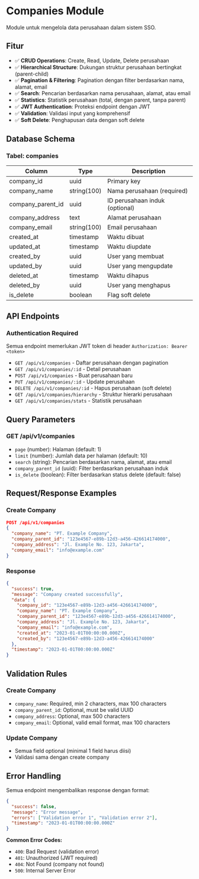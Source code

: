 # Companies Module

Module untuk mengelola data perusahaan dalam sistem SSO.

## Fitur

- ✅ **CRUD Operations**: Create, Read, Update, Delete perusahaan
- ✅ **Hierarchical Structure**: Dukungan struktur perusahaan bertingkat (parent-child)
- ✅ **Pagination & Filtering**: Pagination dengan filter berdasarkan nama, alamat, email
- ✅ **Search**: Pencarian berdasarkan nama perusahaan, alamat, atau email
- ✅ **Statistics**: Statistik perusahaan (total, dengan parent, tanpa parent)
- ✅ **JWT Authentication**: Proteksi endpoint dengan JWT
- ✅ **Validation**: Validasi input yang komprehensif
- ✅ **Soft Delete**: Penghapusan data dengan soft delete

## Database Schema

### Tabel: companies

| Column | Type | Description |
|--------|------|-------------|
| company_id | uuid | Primary key |
| company_name | string(100) | Nama perusahaan (required) |
| company_parent_id | uuid | ID perusahaan induk (optional) |
| company_address | text | Alamat perusahaan |
| company_email | string(100) | Email perusahaan |
| created_at | timestamp | Waktu dibuat |
| updated_at | timestamp | Waktu diupdate |
| created_by | uuid | User yang membuat |
| updated_by | uuid | User yang mengupdate |
| deleted_at | timestamp | Waktu dihapus |
| deleted_by | uuid | User yang menghapus |
| is_delete | boolean | Flag soft delete |

## API Endpoints

### Authentication Required
Semua endpoint memerlukan JWT token di header `Authorization: Bearer <token>`

- `GET /api/v1/companies` - Daftar perusahaan dengan pagination
- `GET /api/v1/companies/:id` - Detail perusahaan
- `POST /api/v1/companies` - Buat perusahaan baru
- `PUT /api/v1/companies/:id` - Update perusahaan
- `DELETE /api/v1/companies/:id` - Hapus perusahaan (soft delete)
- `GET /api/v1/companies/hierarchy` - Struktur hierarki perusahaan
- `GET /api/v1/companies/stats` - Statistik perusahaan

## Query Parameters

### GET /api/v1/companies
- `page` (number): Halaman (default: 1)
- `limit` (number): Jumlah data per halaman (default: 10)
- `search` (string): Pencarian berdasarkan nama, alamat, atau email
- `company_parent_id` (uuid): Filter berdasarkan perusahaan induk
- `is_delete` (boolean): Filter berdasarkan status delete (default: false)

## Request/Response Examples

### Create Company
```json
POST /api/v1/companies
{
  "company_name": "PT. Example Company",
  "company_parent_id": "123e4567-e89b-12d3-a456-426614174000",
  "company_address": "Jl. Example No. 123, Jakarta",
  "company_email": "info@example.com"
}
```

### Response
```json
{
  "success": true,
  "message": "Company created successfully",
  "data": {
    "company_id": "123e4567-e89b-12d3-a456-426614174000",
    "company_name": "PT. Example Company",
    "company_parent_id": "123e4567-e89b-12d3-a456-426614174000",
    "company_address": "Jl. Example No. 123, Jakarta",
    "company_email": "info@example.com",
    "created_at": "2023-01-01T00:00:00.000Z",
    "created_by": "123e4567-e89b-12d3-a456-426614174000"
  },
  "timestamp": "2023-01-01T00:00:00.000Z"
}
```

## Validation Rules

### Create Company
- `company_name`: Required, min 2 characters, max 100 characters
- `company_parent_id`: Optional, must be valid UUID
- `company_address`: Optional, max 500 characters
- `company_email`: Optional, valid email format, max 100 characters

### Update Company
- Semua field optional (minimal 1 field harus diisi)
- Validasi sama dengan create company

## Error Handling

Semua endpoint mengembalikan response dengan format:

```json
{
  "success": false,
  "message": "Error message",
  "errors": ["Validation error 1", "Validation error 2"],
  "timestamp": "2023-01-01T00:00:00.000Z"
}
```

**Common Error Codes:**
- `400`: Bad Request (validation error)
- `401`: Unauthorized (JWT required)
- `404`: Not Found (company not found)
- `500`: Internal Server Error
